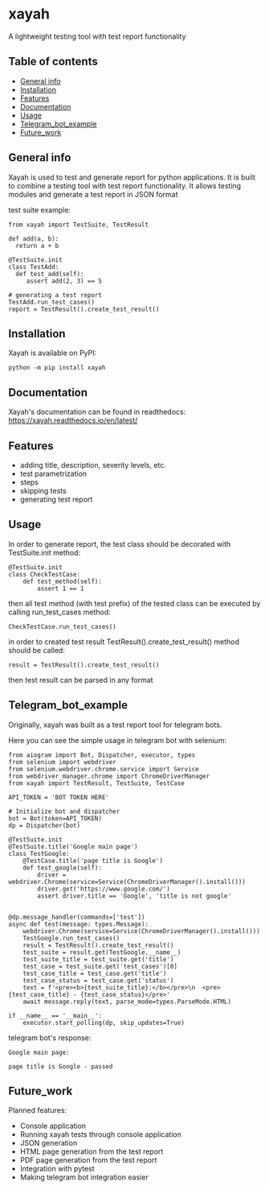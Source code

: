 # xayah
A lightweight testing tool with test report functionality

## Table of contents
* [General info](#general-info)
* [Installation](#installation)
* [Features](#Features)
* [Documentation](#Documentation)
* [Usage](#usage)
* [Telegram_bot_example](#Telegram_bot_example)
* [Future_work](#Future_work)

## General info
Xayah is used to test and generate report for 
python applications.  It is built to combine
a testing tool with test report functionality. 
It allows testing modules and generate a test 
report in JSON format  

test suite example:
```
from xayah import TestSuite, TestResult

def add(a, b):
  return a + b

@TestSuite.init
class TestAdd:
  def test_add(self):
     assert add(2, 3) == 5

# generating a test report
TestAdd.run_test_cases()
report = TestResult().create_test_result()
```

## Installation
Xayah is available on PyPI:
```commandline
python -m pip install xayah
```

## Documentation
Xayah's documentation can be found in readthedocs: 
https://xayah.readthedocs.io/en/latest/

## Features
* adding title, description, severity levels, etc.
* test parametrization
* steps
* skipping tests
* generating test report

## Usage
In order to generate report, the test class should be
decorated with TestSuite.init method:
```
@TestSuite.init
class CheckTestCase:
    def test_method(self):
        assert 1 == 1
```

then all test method (with test prefix) of the 
tested class can be executed by calling
run_test_cases method:
```
CheckTestCase.run_test_cases()
```

in order to created test result
TestResult().create_test_result() method should
be called:
```
result = TestResult().create_test_result()
```
then test result can be parsed in any format

## Telegram_bot_example
Originally, xayah was built as a test report 
tool for telegram bots.

Here you can see the simple usage 
in telegram bot with selenium:
```
from aiogram import Bot, Dispatcher, executor, types
from selenium import webdriver
from selenium.webdriver.chrome.service import Service
from webdriver_manager.chrome import ChromeDriverManager
from xayah import TestResult, TestSuite, TestCase

API_TOKEN = 'BOT TOKEN HERE'

# Initialize bot and dispatcher
bot = Bot(token=API_TOKEN)
dp = Dispatcher(bot)

@TestSuite.init
@TestSuite.title('Google main page')
class TestGoogle:
    @TestCase.title('page title is Google')
    def test_google(self):
        driver = webdriver.Chrome(service=Service(ChromeDriverManager().install()))
        driver.get('https://www.google.com/')
        assert driver.title == 'Google', 'title is not google'


@dp.message_handler(commands=['test'])
async def test(message: types.Message):
    webdriver.Chrome(service=Service(ChromeDriverManager().install()))
    TestGoogle.run_test_cases()
    result = TestResult().create_test_result()
    test_suite = result.get(TestGoogle.__name__)
    test_suite_title = test_suite.get('title')
    test_case = test_suite.get('test_cases')[0]
    test_case_title = test_case.get('title')
    test_case_status = test_case.get('status')
    text = f'<pre><b>{test_suite_title}:</b></pre>\n  <pre>{test_case_title} - {test_case_status}</pre>'
    await message.reply(text, parse_mode=types.ParseMode.HTML)
    
if __name__ == '__main__':
    executor.start_polling(dp, skip_updates=True)
```

telegram bot's response:
```
Google main page:
  
page title is Google - passed
```

## Future_work
Planned features:
- Console application
- Running xayah tests through console application
- JSON generation
- HTML page generation from the test report
- PDF page generation from the test report
- Integration with pytest
- Making telegram bot integration easier

